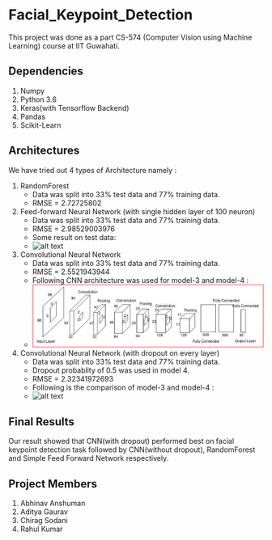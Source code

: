 # Facial_Keypoint_Detection

This project was done as a part CS-574 (Computer Vision using Machine Learning) course at IIT Guwahati.

## Dependencies
1. Numpy
2. Python 3.6
3. Keras(with Tensorflow Backend)
4. Pandas
5. Scikit-Learn

## Architectures 
We have tried out 4 types of Architecture namely :
1) RandomForest
   * Data was split into 33% test data and 77% training data.
   * RMSE = 2.72725802
2) Feed-forward Neural Network (with single hidden layer of 100 neuron)
   * Data was split into 33% test data and 77% training data.
   * RMSE = 2.98529003976
   * Some result on test data: 
   * ![alt text](http://danielnouri.org/media/kfkd/samples1.png)
3) Convolutional Neural Network 
   * Data was split into 33% test data and 77% training data.
   * RMSE = 2.5521943944
   * Following CNN architecture was used for model-3 and model-4 :
   * ![alt text](dataset/save.PNG)
4) Convolutional Neural Network (with dropout on every layer)
   * Data was split into 33% test data and 77% training data.
   * Dropout probablity of 0.5 was used in model 4.
   * RMSE = 2.32341972693
   * Following is the comparison of model-3 and model-4 :
   * ![alt text](http://danielnouri.org/media/kfkd/samples2.png)
   
## Final Results
   Our result showed that CNN(with dropout) performed best on facial keypoint detection task followed by CNN(without dropout),      RandomForest and Simple Feed Forward Network respectively.

## Project Members
1. Abhinav Anshuman
2. Aditya Gaurav
3. Chirag Sodani
4. Rahul Kumar
